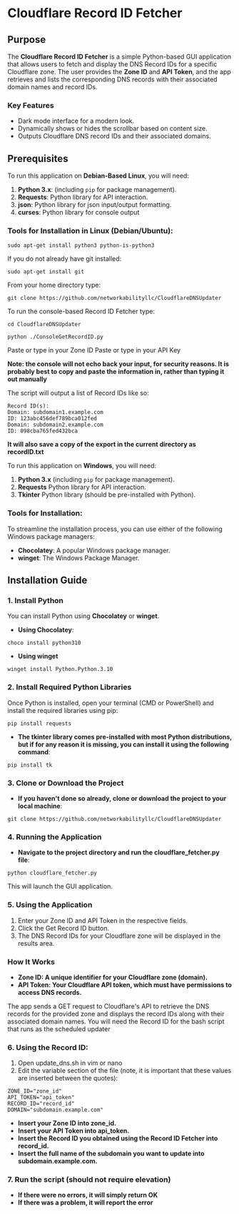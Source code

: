 # Cloudflare Record ID Fetcher

## Purpose

The **Cloudflare Record ID Fetcher** is a simple Python-based GUI application that allows users to fetch and display the DNS Record IDs for a specific Cloudflare zone. The user provides the **Zone ID** and **API Token**, and the app retrieves and lists the corresponding DNS records with their associated domain names and record IDs.

### Key Features
- Dark mode interface for a modern look.
- Dynamically shows or hides the scrollbar based on content size.
- Outputs Cloudflare DNS record IDs and their associated domains.

## Prerequisites


To run this application on **Debian-Based Linux**, you will need:
1. **Python 3.x**: (including `pip` for package management).
2. **Requests**: Python library for API interaction.
3. **json**: Python library for json input/output formatting.
4. **curses**: Python library for console output
### Tools for Installation in Linux (Debian/Ubuntu):
```
sudo apt-get install python3 python-is-python3
```
If you do not already have git installed:
``` 
sudo apt-get install git
```

From your home directory type:
```
git clone https://github.com/networkabilityllc/CloudflareDNSUpdater
```
To run the console-based Record ID Fetcher type:
``` 
cd CloudflareDNSUpdater
```
```
python ./ConsoleGetRecordID.py
```
Paste or type in your Zone ID
Paste or type in your API Key

**Note: the console will not echo back your input, for security reasons. It is probably best to copy and paste the information in, rather than typing it out manually**

The script will output a list of Record IDs like so:
 ```
 Record ID(s):
 Domain: subdomain1.example.com
 ID: 123abc456def789bca012fed
 Domain: subdomain2.example.com
 ID: 098cba765fed432bca
```
**It will also save a copy of the export in the current directory as recordID.txt**


To run this application on **Windows**, you will need:

1. **Python 3.x** (including `pip` for package management).
2. **Requests** Python library for API interaction.
3. **Tkinter** Python library (should be pre-installed with Python).

### Tools for Installation:
To streamline the installation process, you can use either of the following Windows package managers:

- **Chocolatey**: A popular Windows package manager.
- **winget**: The Windows Package Manager.

## Installation Guide

### 1. Install Python

You can install Python using **Chocolatey** or **winget**.

- **Using Chocolatey**:
```
choco install python310
```
- **Using winget**
```
winget install Python.Python.3.10
```
### 2. Install Required Python Libraries

Once Python is installed, open your terminal (CMD or PowerShell) and install the required libraries using pip:
```
pip install requests
```
- **The tkinter library comes pre-installed with most Python distributions, but if for any reason it is missing, you can install it using the following command**:
```
pip install tk
```
### 3. Clone or Download the Project
- **If you haven't done so already, clone or download the project to your local machine**:
```
git clone https://github.com/networkabilityllc/CloudflareDNSUpdater
```
### 4. Running the Application

- **Navigate to the project directory and run the cloudflare_fetcher.py file**:
```
python cloudflare_fetcher.py
```
This will launch the GUI application.

### 5. Using the Application

   1) Enter your Zone ID and API Token in the respective fields.
   2) Click the Get Record ID button.
   3) The DNS Record IDs for your Cloudflare zone will be displayed in the results area.

###   How It Works

- **Zone ID: A unique identifier for your Cloudflare zone (domain).**
- **API Token: Your Cloudflare API token, which must have permissions to access DNS records.**

The app sends a GET request to Cloudflare's API to retrieve the DNS records for the provided zone and displays the record IDs along with their associated domain names.
You will need the Record ID for the bash script that runs as the scheduled updater

### 6. Using the Record ID:
   1) Open update_dns.sh in vim or nano
   2) Edit the variable section of the file (note, it is important that these values are inserted between the quotes):
   ```
   ZONE_ID="zone_id"
   API_TOKEN="api_token"
   RECORD_ID="record_id"
   DOMAIN="subdomain.example.com"
   ```
   - **Insert your Zone ID into zone_id.**
   - **Insert your API Token into api_token.**
   - **Insert the Record ID you obtained using the Record ID Fetcher into record_id.**
   - **Insert the full name of the subdomain you want to update into subdomain.example.com.**
### 7. Run the script (should not require elevation)
   - **If there were no errors, it will simply return OK**
   - **If there was a problem, it will report the error**